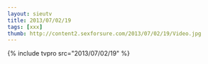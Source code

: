 ```yaml
--- 
layout: sieutv
title: 2013/07/02/19
tags: [xxx]
thumb: http://content2.sexforsure.com/2013/07/02/19/Video.jpg
---
```

{% include tvpro src="2013/07/02/19" %} 
